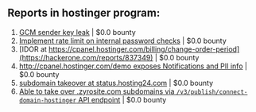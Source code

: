 ## Reports in hostinger program:
1. [GCM sender key leak](https://hackerone.com/reports/941590) | $0.0 bounty
2. [Implement rate limit on internal password checks](https://hackerone.com/reports/832475) | $0.0 bounty
3. [IDOR at https://cpanel.hostinger.com/billing/change-order-period](https://hackerone.com/reports/837349) | $0.0 bounty
4. [http://cpanel.hostinger.com/demo exposes Notifications and PII info](https://hackerone.com/reports/815778) | $0.0 bounty
5. [subdomain takeover at status.hosting24.com](https://hackerone.com/reports/1570591) | $0.0 bounty
6. [Able to take over .zyrosite.com subdomains via `/v3/publish/connect-domain-hostinger` API endpoint](https://hackerone.com/reports/1767771) | $0.0 bounty